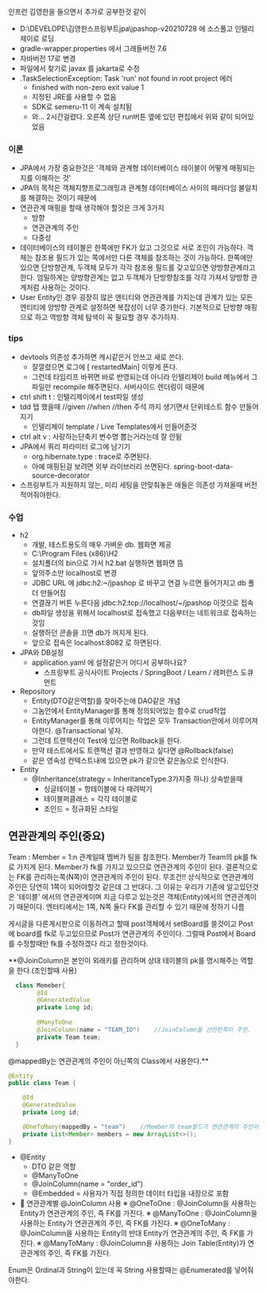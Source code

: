 인프런 김영한을 들으면서 추가로 공부한것 같이
- D:\DEVELOPE\김영한스프링부트jpa\jpashop-v20210728  에 소스풀고 인텔리제이로 로딩
- gradle-wrapper.properties  에서 그래들버전 7.6
- 자바버전 17로 변경
- 파일에서 찾기로 javax 를 jakarta로 수정
- .TaskSelectionException: Task 'run' not found in root project  에러
	- finished with non-zero exit value 1
	- 지정된 JRE를 사용할 수 없음
	- SDK로 semeru-11 이 계속 설치됨
	- 와... 2시간걸렸다. 오른쪽 상단 run버튼 옆에 있던 편집에서 위와 같이 되어있었음

### 이론
- JPA에서 가장 중요한것은 '객체와 관계형 데이터베이스 테이블이 어떻게 매핑되는 지를 이해하는 것'
- JPA의 목적은 객체지향프로그래밍과 관계형 데이터베이스 사이의 패러다임 불일치를 해결하는 것이기 때문에
- 연관관계 매핑을 할때 생각해야 할것은 크게 3가지
	- 방향
	- 연관관계의 주인
	- 다중성
- 데이터베이스의 테이블은 한쪽에만 FK가 있고 그것으로 서로 조인이 가능하다.
  객체는 참조용 필드가 있는 쪽에서만 다른 객체를 참조하는 것이 가능하다.
  한쪽에만 있으면 단방향관계, 
  두객체 모두가 각각 참조용 필드를 갖고있으면 양방향관계라고 한다.
  엄밀하게는 양방향관계는 없고 두객체가 단방향참조를 각각 가져서 양방향 관계처럼 사용하는 것이다.
- User Entity인 경우 굉장히 많은 엔티티와 연관관계를 가지는데 관계가 있는 모든엔티티에 양방향 관계로 설정하면 복잡성이 너무 증가한다. 기본적으로 단방향 매핑으로 하고 역방향 객체 탐색이 꼭 필요할 경우 추가하자.
  
### tips
- devtools 의존성 추가하면 캐시같은거 안쓰고 새로 쓴다.
	- 잘깔렸으면 로그에 [ restartedMain] 이렇게 뜬다.
	- 그런데 타임리프 바뀌면 바로 반영되는데 아니라 인텔리제이 build 메뉴에서 그 파일만 recompile 해주면된다. 서버사이드 렌더링이 때문에
- ctrl shift t : 인텔리제이에서 test파일 생성
- tdd 탭 했을때 //given //when //then 주석 까지 생기면서 단위테스트 함수 만들어지기
	- 인텔리제이 template / Live Templates에서 만들어준것
- ctrl alt v  : 사랑하는단축키 변수명 뽑는거라는데 잘 안됨
- JPA에서 쿼리 파라미터 로그에 남기기
	- org.hibernate.type : trace로 주면된다.
	- 아예 매핑된걸 보려면 외부 라이브러리 쓰면된다. spring-boot-data-source-decorator
- 스프링부트가 지원하지 않는, 미리 세팅을 안맞춰놓은 애들은 의존성 가져올때 버전 적어줘야한다.



### 수업
- h2
	- 개발, 테스트용도의 매우 가벼운 db. 웹화면 제공
	- C:\Program Files (x86)\H2
	- 설치폴더의 bin으로 가서 h2.bat 실행하면 웹화면 뜸
	- 앞의주소만 localhost로 변경
	- JDBC URL 에 jdbc:h2:~/jpashop  로 바꾸고 연결 누르면 들어가지고 db 폴더 만들어짐
	- 연결끊기 버튼 누른다음 jdbc:h2:tcp://localhost/~/jpashop  이것으로 접속
	- db파일 생성을 위해서 localhost로 접속했고 다음부터는 네트워크로 접속하는것임
	- 실행하던 콘솔을 끄면 db가 꺼지게 된다.
	- 앞으로 접속은 localhost:8082 로 하면된다.
- JPA와 DB설정
	- application.yaml 에 설정같은거 어디서 공부하나요?
		- 스프링부트 공식사이트 Projects / SpringBoot  / Learn / 레퍼런스 도큐먼트
- Repository
	- Entity(DTO같은역할)를 찾아주는애 DAO같은 개념
	- 그놈안에서 EntityManager를 통해 정의되어있는 함수로 crud작업
	- EntityManager를 통해 이루어지는 작업은 모두 Transaction안에서 이루어져야한다.  @Transactional 넣자.
	- 그런데 트랜잭션이 Test에 있으면  Rollback을 한다.
	- 만약 테스트에서도 트랜잭션 결과 반영하고 싶다면 @Rollback(false)
	- 같은 영속성 컨텍스트내에 있으면 pk가 같으면 같은놈으로 인식한다.
- Entity
	-  @Inheritance(strategy = InheritanceType.3가지중 하나)  상속받을때
		- 싱글테이블 = 항테이블에 다 때려박기
		- 테이블퍼클래스 = 각각 테이블로
		- 조인드 = 정규화된 스타일

## 연관관계의 주인(중요)
Team : Member = 1:n 관계일때
멤버가 팀을 참조한다. Member가 Team의 pk를 fk로 가지게 된다.
Member가 fk를 가지고 있으므로 연관관계의 주인이 된다.
결론적으로는 FK를 관리하는쪽(N쪽)이 연관관계의 주인이 된다. 무조건!!
상식적으로 연관관계의 주인은 당연히 1쪽이 되어야할것 같은데 그 반대다.
그 이유는 우리가 기존에 알고있던것은 '테이블' 에서의 연관관계이며
지금 다루고 있는것은 객체(Entity)에서의 연관관계이기 때문이다.
엔터티에서는 1쪽, N쪽 둘다 FK를 관리할 수 있기 때문에 정하기 나름

게시글을 다른게시판으로 이동하려고 할때
post객체에서 setBoard를 쓸것이고 Post에 board를 fk로 두고있으므로 Post가 연관관계의 주인이다.
그럴때 Post에서 Board를 수정할때만 fk를 수정하겠다 라고 정한것이다.


**@JoinColumn은 본인이 외래키를 관리하며 상대 테이블의 pk를 명시해주는 역할을 한다.(조인할때 사용)
```java
  class Memeber{
	    @Id
	    @GeneratedValue
	    private Long id;
	    
	    @ManyToOne
	    @JoinColumn(name = "TEAM_ID")    //JoinColumn을 선언한쪽이 주인.  현재 엔티티 테이블에 생성될 외래키 컬럼의 이름이지 대상테이블의 컬럼명이 아니다.
	    private Team team;
  }
```
@mappedBy는 연관관계의 주인이 아닌쪽의 Class에서 사용한다.**
```java
@Entity
public class Team {

    @Id
    @GeneratedValue
    private Long id;

	@OneToMany(mappedBy = "team")    //Member의 team필드가 연관관계의 주인이며 Team은 그 관계를 받아들이는 쪽
    private List<Member> members = new ArrayList<>();
}
```

- @Entity
	- DTO 같은 역할
	- @ManyToOne
	- @JoinColumn(name = "order_id")
	- @Embedded = 사용자가 직접 정의한 데이터 타입을 내장으로 포함
- 🎯 연관관계별 @JoinColumn 사용
※ @OneToOne : @JoinColumn을 사용하는 Entity가 연관관계의 주인, 즉 FK를 가진다.
※ @ManyToOne : @JoinColumn을 사용하는 Entity가 연관관계의 주인, 즉 FK를 가진다.
※ @OneToMany : @JoinColumn을 사용하는 Entity의 반대 Entity가 연관관계의 주인, 즉 FK를 가진다.
※ @ManyToMany : @JoinColumn을 사용하는 Join Table(Entity)가 연관관계의 주인, 즉 FK를 가진다.

Enum은 Ordinal과 String이 있는데 꼭 String
사용할때는 @Enumerated를 넣어줘야한다.